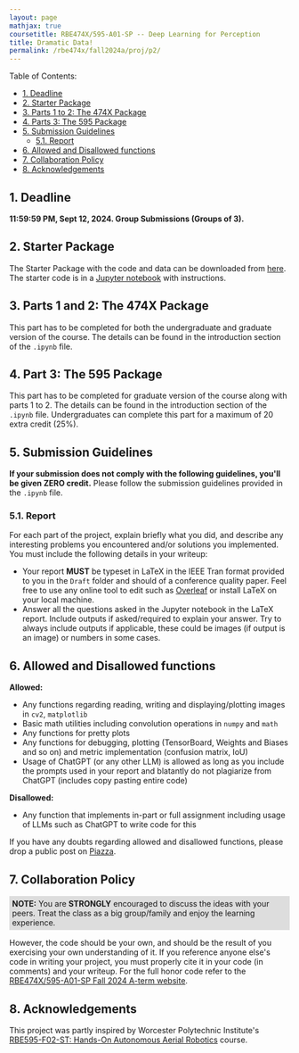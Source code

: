 ```yaml
---
layout: page
mathjax: true
coursetitle: RBE474X/595-A01-SP -- Deep Learning for Perception
title: Dramatic Data!
permalink: /rbe474x/fall2024a/proj/p2/
---
```


Table of Contents:
- [1. Deadline](#due)
- [2. Starter Package](#starterpkg)
- [3. Parts 1 to 2: The 474X Package](#part14)
- [4. Parts 3: The 595 Package](#part56)
- [5. Submission Guidelines](#sub)
  - [5.1. Report](#report)
- [6. Allowed and Disallowed functions](#funcs)
- [7. Collaboration Policy](#coll)
- [8. Acknowledgements](#ack)

<a name='due'></a>
## 1. Deadline 
**11:59:59 PM, Sept 12, 2024. Group Submissions (Groups of 3).**

<a name='due'></a>
## 2. Starter Package
The Starter Package with the code and data can be downloaded from <a href="https://github.com/pearwpi/rbe474x_p2">here</a>. The starter code is in a <a href="https://jupyter.org/">Jupyter notebook</a> with instructions.

<a name='part14'></a>
## 3. Parts 1 and 2: The 474X Package

This part has to be completed for both the undergraduate and graduate version of the course. The details can be found in the introduction section of the `.ipynb` file.

<a name='part56'></a>
## 4. Part 3: The 595 Package

This part has to be completed for graduate version of the course along with parts 1 to 2. The details can be found in the introduction section of the `.ipynb` file. Undergraduates can complete this part for a maximum of 20 extra credit (25%).

<a name='sub'></a>

## 5. Submission Guidelines

**If your submission does not comply with the following guidelines, you'll be given ZERO credit.** Please follow the submission guidelines provided in the `.ipynb` file.


<a name='report'></a>

### 5.1. Report 
For each part of the project, explain briefly what you did, and describe any interesting problems you encountered and/or solutions you implemented. You must include the following details in your writeup:

- Your report **MUST** be typeset in LaTeX in the IEEE Tran format provided to you in the ``Draft`` folder and should of a conference quality paper. Feel free to use any online tool to edit such as [Overleaf](https://www.overleaf.com) or install LaTeX on your local machine.
- Answer all the questions asked in the Jupyter notebook in the LaTeX report. Include outputs if asked/required to explain your answer. Try to always include outputs if applicable, these could be images (if output is an image) or numbers in some cases. 

<a name='funcs'></a>

## 6. Allowed and Disallowed functions

<b> Allowed:</b>

- Any functions regarding reading, writing and displaying/plotting images in `cv2`, `matplotlib`
- Basic math utilities including convolution operations in `numpy` and `math`
- Any functions for pretty plots
- Any functions for debugging, plotting (TensorBoard, Weights and Biases and so on) and metric implementation (confusion matrix, IoU)
- Usage of ChatGPT (or any other LLM) is allowed as long as you include the prompts used in your report and blatantly do not plagiarize from ChatGPT (includes copy pasting entire code)

<b> Disallowed:</b>

- Any function that implements in-part or full assignment including usage of LLMs such as ChatGPT to write code for this

If you have any doubts regarding allowed and disallowed functions, please drop a public post on [Piazza](https://piazza.com/wpi/fall2024/rbe474x). 

<a name='coll'></a>

## 7. Collaboration Policy

<p style="background-color:#ddd; padding:5px">
<b>NOTE:</b> 
You are <b>STRONGLY</b> encouraged to discuss the ideas with your peers. Treat the class as a big group/family and enjoy the learning experience. 
</p>

However, the code should be your own, and should be the result of you exercising your own understanding of it. If you reference anyone else's code in writing your project, you must properly cite it in your code (in comments) and your writeup. For the full honor code refer to the [RBE474X/595-A01-SP Fall 2024 A-term website](https://pear.wpi.edu/teaching/rbe474x/fall2024a.html).

<a name='ack'></a>

## 8. Acknowledgements

This project was partly inspired by Worcester Polytechnic Institute's [RBE595-F02-ST: Hands-On Autonomous Aerial Robotics](https://pear.wpi.edu/teaching/rbe595/fall2023.html) course.

